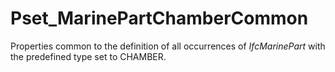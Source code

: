 # Pset_MarinePartChamberCommon

Properties common to the definition of all occurrences of _IfcMarinePart_ with the predefined type set to CHAMBER.
<!-- end of short definition -->

